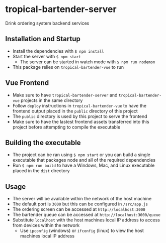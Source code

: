 # tropical-bartender-server
Drink ordering system backend services

## Installation and Startup
- Install the dependencies with `$ npm install`
- Start the server with `$ npm start`
  - The server can be started in watch mode with `$ npm run nodemon`
- This package relies on `tropical-bartender-vue` to run

## Vue Frontend
- Make sure to have `tropical-bartender-server` and `tropical-bartender-vue` projects in the same directory
- Follow `deploy` instructions in `tropical-bartender-vue` to have the frontend output placed in the `public` directory of this project
- The `public` directory is used by this project to serve the frontend
- Make sure to have the lastest frontend assets transferred into this project before attempting to compile the executable

## Building the executable
- The project can be ran using `$ npm start` or you can build a single executable that packages node and all of the
required dependencies
- Run `$ npm run build` to have a Windows, Mac, and Linux executable placed in the `dist` directory

## Usage
- The server will be available within the network of the host machine
- The default port is `3000` but this can be configured in `/src/app.js`
- The ordering screen can be accessed at `http://localhost:3000`
- The bartender queue can be accessed at `http://localhost:3000/queue`
- Substitute `localhost` with the host machines local IP address to access from devices within the network
  - Use `ipconfig` (windows) or `ifconfig` (linux) to view the host machines local IP address
